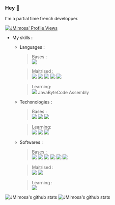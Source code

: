 ### Hey 👋

I'm a partial time french developper.

[![JMimosa' Profile Views](https://komarev.com/ghpvc/?username=JMRaichDev&color=brightgreen)](https://github.com/JMRaichDev)


* My skills : 
  * Languages : 
      > Bases :<br>
        <img src="https://img.shields.io/badge/CSS3-1572B6?style=for-the-badge&logo=css3&logoColor=white" style="max-width:100%;">

      > Maitrised :<br>
        <img src="https://img.shields.io/badge/Java-ED8B00?style=for-the-badge&logo=java&logoColor=white" style="max-width:100%;">
        <img src="https://img.shields.io/badge/Python-3776AB?style=for-the-badge&logo=python&logoColor=white" style="max-width:100%;">
        <img src="https://img.shields.io/badge/CoffeeScript-2F2625?style=for-the-badge&logo=CoffeeScript&logoColor=white" style="max-width:100%;">
        <img src="https://img.shields.io/badge/HTML5-E34F26?style=for-the-badge&logo=html5&logoColor=white" style="max-width:100%;">
        <img src="https://img.shields.io/badge/JavaScript-F7DF1E?style=for-the-badge&logo=javascript&logoColor=black" style="max-width:100%;">

      > Learning:<br>
        <img src="https://img.shields.io/badge/C%2B%2B-00599C?style=for-the-badge&logo=c%2B%2B&logoColor=white" style="max-width:100%;">
        JavaByteCode Assembly
        
  * Techonologies : 
      > Bases :<br>
        <img src="https://img.shields.io/badge/jQuery-0769AD?style=for-the-badge&logo=jquery&logoColor=white" style="max-width:100%;">
        <img src="https://img.shields.io/badge/Node.js-339933?style=for-the-badge&logo=nodedotjs&logoColor=white" style="max-width:100%;">
        <img src="https://img.shields.io/badge/npm-CB3837?style=for-the-badge&logo=npm&logoColor=white" style="max-width:100%;">
        
      > Learning:<br>
        <img src="https://img.shields.io/badge/Markdown-000000?style=for-the-badge&logo=markdown&logoColor=white" style="max-width:100%;">
        <img src="https://img.shields.io/badge/Electron-2B2E3A?style=for-the-badge&logo=electron&logoColor=9FEAF9" style="max-width:100%;">
        <img src="https://img.shields.io/badge/Bootstrap-563D7C?style=for-the-badge&logo=bootstrap&logoColor=white" style="max-width:100%;">
  
  * Softwares :
      > Bases :<br>
        <img src="https://img.shields.io/badge/Visual_Studio_Code-0078D4?style=for-the-badge&logo=visual%20studio%20code&logoColor=white" style="max-width:100%;">
        <img src="https://img.shields.io/badge/Visual_Studio-5C2D91?style=for-the-badge&logo=visual%20studio&logoColor=white" style="max-width:100%;">
        <img src="https://img.shields.io/badge/sublime_text-%23575757.svg?&style=for-the-badge&logo=sublime-text&logoColor=important" style="max-width:100%;">
        <img src="https://img.shields.io/badge/Notepad++-90E59A.svg?style=for-the-badge&logo=notepad%2B%2B&logoColor=black" style="max-width:100%;">
        <img src="https://img.shields.io/badge/Atom-66595C?style=for-the-badge&logo=Atom&logoColor=white" style="max-width:100%;">
        <img src="https://img.shields.io/badge/Android_Studio-3DDC84?style=for-the-badge&logo=android-studio&logoColor=white" style="max-width:100%;">
      
      > Maitrised :<br> 
        <img src="https://img.shields.io/badge/PyCharm-000000.svg?&style=for-the-badge&logo=PyCharm&logoColor=white" style="max-width:100%;">
        <img src="https://img.shields.io/badge/IntelliJIDEA-000000.svg?style=for-the-badge&logo=intellij-idea&logoColor=white" style="max-width:100%;">
        
      > Learning :<br>
        <img src="https://img.shields.io/badge/Eclipse-2C2255?style=for-the-badge&logo=eclipse&logoColor=white" style="max-width:100%;"> 

![JMimosa's github stats](https://github-readme-stats.vercel.app/api?username=JMRaichDev&count_private=true&show_icons=true&icon_color=fff&bg_color=55,e96443,904e95&title_color=fff&text_color=fff)
![JMimosa's github stats](https://github-readme-stats.vercel.app/api/top-langs/?username=JMRaichDev&show_icons=true&count_private=true&show_icons=true&bg_color=55,e96443,904e95&title_color=fff&icon_color=fff&text_color=fff)
